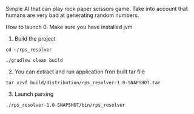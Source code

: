 Simple AI that can play rock paper scissors game. Take into account that humans are very bad at generating random numbers.   


How to launch
0. Make sure you have installed jvm

1. Build the project

`cd ~/rps_resolver`

`./gradlew clean build`

2. You can extract and run application fron built tar file 

`tar xzvf build/distribution/rps_resolver-1.0-SNAPSHOT.tar`

3. Launch parsing

`./rps_resolver-1.0-SNAPSHOT/bin/rps_resolver`
